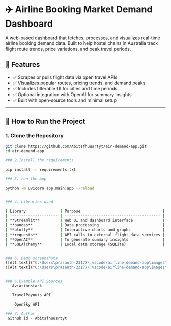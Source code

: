 # ✈️ Airline Booking Market Demand Dashboard

A web-based dashboard that fetches, processes, and visualizes real-time airline booking demand data. Built to help hostel chains in Australia track flight route trends, price variations, and peak travel periods.

## 📌 Features

- ✅ Scrapes or pulls flight data via open travel APIs
- ✅ Visualizes popular routes, pricing trends, and demand peaks
- ✅ Includes filterable UI for cities and time periods
- ✅ Optional integration with OpenAI for summary insights
- ✅ Built with open-source tools and minimal setup

---

## 🚀 How to Run the Project

### 1. Clone the Repository

```bash
git clone https://github.com/Abitsfhuusrtyt/air-demand-app.git
cd air-demand-app

### 2.Install the requirements

pip install -r requirements.txt

### 3. run the App

python -m uvicorn app.main:app --reload


### 4. Libraries used

| Library               | Purpose                                    |
| --------------------- | ------------------------------------------ |
| **Streamlit**         | Web UI and dashboard interface             |
| **pandas**            | Data processing                            |
| **plotly**            | Interactive charts and graphs              |
| **requests**          | API calls to external flight data services |
| **OpenAI**            | To generate summary insights               |
| **SQLAlchemy**        | Local data storage (SQLite)                |


### 5. Demo screenshots.
![Alt text]("C:\Users\prasanth-23177\.vscode\airline-demand-app\images\Screenshot 2025-07-07 231525.png")
![Alt text]("C:\Users\prasanth-23177\.vscode\airline-demand-app\images\Screenshot 2025-07-07 231541.png")


### 6.Example API Sources
   Aviationstack

   TravelPayouts API

    OpenSky API

### 7. Author
 Github id - Abitsfhuusrtyt




